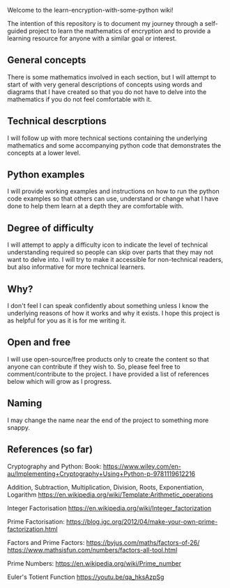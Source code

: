 Welcome to the learn-encryption-with-some-python wiki!

The intention of this repository is to document my journey through a self-guided project to learn the mathematics of encryption and to provide a learning resource for anyone with a similar goal or interest.

## General concepts

There is some mathematics involved in each section, but I will attempt to start of with very general descriptions of concepts using words and diagrams that I have created so that you do not have to delve into the mathematics if you do not feel comfortable with it.

## Technical descrptions

I will follow up with more technical sections containing the underlying mathematics and some accompanying python code that demonstrates the concepts at a lower level.

## Python examples

I will provide working examples and instructions on how to run the python code examples so that others can use, understand or change what I have done to help them learn at a depth they are comfortable with.

## Degree of difficulty

I will attempt to apply a difficulty icon to indicate the level of technical understanding required so people can skip over parts that they may not want to delve into. I will try to make it accessible for non-technical readers, but also informative for more technical learners.

## Why?

I don't feel I can speak confidently about something unless I know the underlying reasons of how it works and why it exists. I hope this project is as helpful for you as it is for me writing it.

## Open and free

I will use open-source/free products only to create the content so that anyone can contribute if they wish to. So, please feel free to comment/contribute to the project. I have provided a list of references below which will grow as I progress.

## Naming

I may change the name near the end of the project to something more snappy.

## References (so far)

Cryptography and Python:
Book: https://www.wiley.com/en-au/Implementing+Cryptography+Using+Python-p-9781119612216

Addition, Subtraction, Multiplication, Division, Roots, Exponentiation, Logarithm
https://en.wikipedia.org/wiki/Template:Arithmetic_operations

Integer Factorisation
https://en.wikipedia.org/wiki/Integer_factorization

Prime Factorisation:
https://blog.jgc.org/2012/04/make-your-own-prime-factorization.html

Factors and Prime Factors:
https://byjus.com/maths/factors-of-26/
https://www.mathsisfun.com/numbers/factors-all-tool.html

Prime Numbers:
https://en.wikipedia.org/wiki/Prime_number

Euler's Totient Function
https://youtu.be/qa_hksAzpSg
